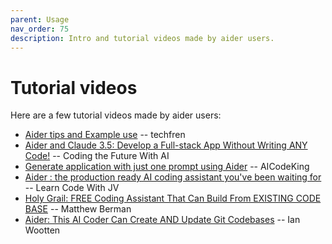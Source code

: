 ```yaml
---
parent: Usage
nav_order: 75
description: Intro and tutorial videos made by aider users.
---
```


# Tutorial videos

Here are a few tutorial videos made by aider users:

- [Aider tips and Example use](https://www.youtube.com/watch?v=OsChkvGGDgw) -- techfren
- [Aider and Claude 3.5: Develop a Full-stack App Without Writing ANY Code!](https://www.youtube.com/watch?v=BtAqHsySdSY) -- Coding the Future With AI
- [Generate application with just one prompt using Aider](https://www.youtube.com/watch?v=Y-_0VkMUiPc&t=78s) -- AICodeKing
- [Aider : the production ready AI coding assistant you've been waiting for](https://www.youtube.com/watch?v=zddJofosJuM) -- Learn Code With JV
- [Holy Grail: FREE Coding Assistant That Can Build From EXISTING CODE BASE](https://www.youtube.com/watch?v=df8afeb1FY8) -- Matthew Berman
- [Aider: This AI Coder Can Create AND Update Git Codebases](https://www.youtube.com/watch?v=EqLyFT78Sig) -- Ian Wootten


